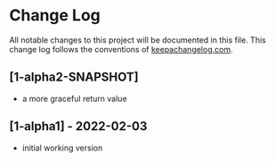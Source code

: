 # Change Log
All notable changes to this project will be documented in this file. This change log follows the conventions of [keepachangelog.com](http://keepachangelog.com/).

## [1-alpha2-SNAPSHOT]
- a more graceful return value

## [1-alpha1] - 2022-02-03
- initial working version
